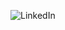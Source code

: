![LinkedIn](https://img.shields.io/badge/LinkedIn-#0A66C2?style=for-the-badge&logo=LinkedIn&logoColor=white)
